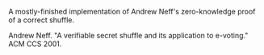 A mostly-finished implementation of Andrew Neff's zero-knowledge proof of a
correct shuffle.

Andrew Neff. "A verifiable secret shuffle and its application to e-voting." ACM CCS 2001.
